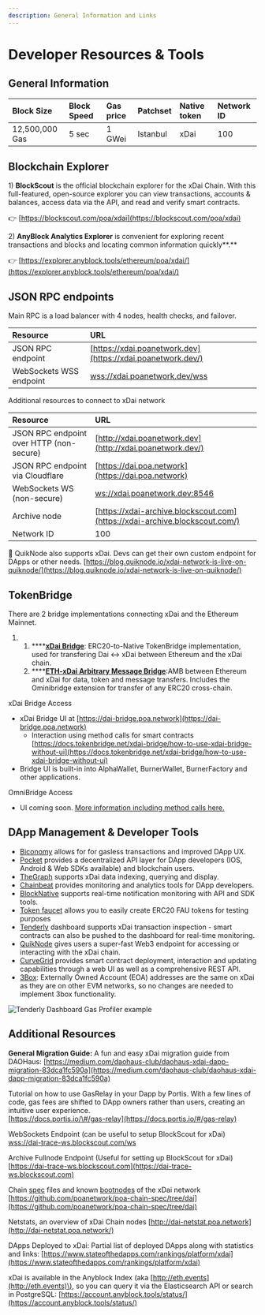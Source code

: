 ```yaml
---
description: General Information and Links
---
```


# Developer Resources & Tools

## General Information

| Block Size | Block Speed | Gas price | Patchset | Native token | Network ID |
| :--- | :--- | :--- | :--- | :--- | :--- |
| 12,500,000 Gas | 5 sec | 1 GWei | Istanbul | xDai | 100 |

## Blockchain Explorer

1\) **BlockScout** is the official blockchain explorer for the xDai Chain. With this full-featured, open-source explorer you can view transactions, accounts & balances, access data via the API, and read and verify smart contracts.

👉 [https://blockscout.com/poa/xdai](https://blockscout.com/poa/xdai)

2\) **AnyBlock Analytics Explorer** is convenient for exploring recent transactions and blocks and locating common information quickly**.**

👉 [https://explorer.anyblock.tools/ethereum/poa/xdai/](https://explorer.anyblock.tools/ethereum/poa/xdai/)

## JSON RPC endpoints

Main RPC is a load balancer with 4 nodes, health checks, and failover. 

| Resource | URL |
| :--- | :--- |
| JSON RPC endpoint  | [https://xdai.poanetwork.dev](https://xdai.poanetwork.dev/) |
| WebSockets WSS endpoint | [wss://xdai.poanetwork.dev/wss](wss://xdai.poanetwork.dev/wss) |

Additional resources to connect to xDai network

| Resource | URL |
| :--- | :--- |
| JSON RPC endpoint over HTTP \(non-secure\) | [http://xdai.poanetwork.dev](http://xdai.poanetwork.dev/) |
| JSON RPC endpoint via Cloudflare | [https://dai.poa.network](https://dai.poa.network) |
| WebSockets WS \(non-secure\) | [ws://xdai.poanetwork.dev:8546](ws://xdai.poanetwork.dev:8546) |
| Archive node | [https://xdai-archive.blockscout.com](https://xdai-archive.blockscout.com/) |
| Network ID | 100 |

🚀 QuikNode also supports xDai. Devs can get their own custom endpoint for DApps or other needs. [https://blog.quiknode.io/xdai-network-is-live-on-quiknode/](https://blog.quiknode.io/xdai-network-is-live-on-quiknode/)

## TokenBridge

There are 2 bridge implementations connecting xDai and the Ethereum Mainnet. 

1. 1. \*\*\*\*[**xDai Bridge**](https://docs.tokenbridge.net/xdai-bridge/about): ERC20-to-Native TokenBridge implementation, used for transfering Dai &lt;-&gt; xDai between Ethereum and the xDai chain.
   2. \*\*\*\*[**ETH-xDai Arbitrary Message Bridge**](https://docs.tokenbridge.net/eth-xdai-amb-bridge/about-the-eth-xdai-amb):AMB between Ethereum and xDai for data, token and message transfers. Includes the Ominibridge extension for transfer of any ERC20 cross-chain.

xDai Bridge Access

* xDai Bridge UI at [https://dai-bridge.poa.network](https://dai-bridge.poa.network)
  * Interaction using method calls for smart contracts[ ](https://docs.tokenbridge.net/xdai-bridge/how-to-use-xdai-bridge-without-ui)[https://docs.tokenbridge.net/xdai-bridge/how-to-use-xdai-bridge-without-ui](https://docs.tokenbridge.net/xdai-bridge/how-to-use-xdai-bridge-without-ui)
* Bridge UI is built-in into AlphaWallet, BurnerWallet, BurnerFactory and other applications.

OmniBridge Access 

* UI coming soon. [More information including method calls here.](https://docs.tokenbridge.net/eth-xdai-amb-bridge/multi-token-extension)

## DApp Management & Developer Tools

* [Biconomy](https://medium.com/biconomy/biconomy-supports-xdai-chain-4d21d1f70222) allows for for gasless transactions and improved DApp UX.
* [Pocket](https://www.pokt.network/) provides a decentralized API layer for DApp developers \(IOS, Android & Web SDKs available\) and blockchain users.
* [TheGraph](https://thegraph.com) supports xDai data indexing, querying and display.
* [Chainbeat](https://chainbeat.io/) provides monitoring and analytics tools for DApp developers.
* [BlockNative](https://docs.blocknative.com/) supports real-time notification monitoring with API and SDK tools.
* [Token faucet](https://erc20faucet.com/) allows you to easily create ERC20 FAU tokens for testing purposes
* [Tenderly](https://tenderly.co/) dashboard supports xDai transaction inspection - smart contracts can also be pushed to the dashboard for real-time monitoring.
* [QuikNode](https://www.quiknode.io/) gives users a super-fast Web3 endpoint for accessing or interacting with the xDai chain.
* [CurveGrid](https://www.curvegrid.com/) provides smart contract deployment, interaction and updating capabilities  through a web UI as well as a comprehensive REST API.
* [3Box](https://www.3box.io/):  Externally Owned Account \(EOA\) addresses are the same on xDai as they are on other EVM networks, so no changes are needed to implement 3box functionality.

![Tenderly Dashboard Gas Profiler example](../../.gitbook/assets/tenderly.png)

## **Additional Resources**

**General Migration Guide:** A fun and easy xDai migration guide from DAOHaus: [https://medium.com/daohaus-club/daohaus-xdai-dapp-migration-83dca1fc590a](https://medium.com/daohaus-club/daohaus-xdai-dapp-migration-83dca1fc590a)

Tutorial on how to use GasRelay in your Dapp by Portis. With a few lines of code, gas fees are shifted to DApp owners rather than users, creating an intuitive user experience.  
[https://docs.portis.io/\#/gas-relay](https://docs.portis.io/#/gas-relay)

WebSockets Endpoint \(can be useful to setup BlockScout for xDai\)  
[wss://dai-trace-ws.blockscout.com/ws](wss://dai-trace-ws.blockscout.com/ws)

Archive Fullnode Endpoint \(Useful for setting up BlockScout for xDai\)  
[https://dai-trace-ws.blockscout.com](https://dai-trace-ws.blockscout.com)

Chain [spec](https://github.com/poanetwork/poa-chain-spec/blob/dai/spec.json) files and known [bootnodes](https://github.com/poanetwork/poa-chain-spec/blob/dai/bootnodes.txt) of the xDai network  
[https://github.com/poanetwork/poa-chain-spec/tree/dai](https://github.com/poanetwork/poa-chain-spec/tree/dai)

Netstats, an overview of xDai Chain nodes [http://dai-netstat.poa.network](http://dai-netstat.poa.network/)

DApps Deployed to xDai: Partial list of deployed DApps along with statistics and links: [https://www.stateofthedapps.com/rankings/platform/xdai](https://www.stateofthedapps.com/rankings/platform/xdai)

xDai is available in the Anyblock Index \(aka [http://eth.events](http://eth.events)\), so you can query it via the Elasticsearch API or search in PostgreSQL: [https://account.anyblock.tools/status/](https://account.anyblock.tools/status/)

